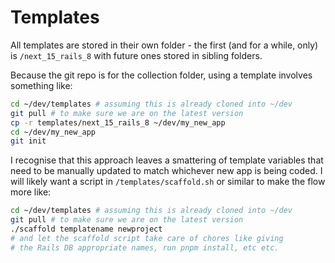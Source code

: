 # Templates

All templates are stored in their own folder - the first (and for a while, only) is `/next_15_rails_8` with future ones stored in sibling folders.

Because the git repo is for the collection folder, using a template involves something like:
```bash
cd ~/dev/templates # assuming this is already cloned into ~/dev
git pull # to make sure we are on the latest version
cp -r templates/next_15_rails_8 ~/dev/my_new_app
cd ~/dev/my_new_app
git init
```

I recognise that this approach leaves a smattering of template variables that need to be manually updated to match whichever new app is being coded. I will likely want a script in `/templates/scaffold.sh` or similar to make the flow more like:
```bash
cd ~/dev/templates # assuming this is already cloned into ~/dev
git pull # to make sure we are on the latest version
./scaffold templatename newproject
# and let the scaffold script take care of chores like giving
# the Rails DB appropriate names, run pnpm install, etc etc.
```
